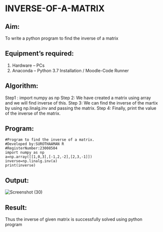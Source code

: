 # INVERSE-OF-A-MATRIX
## Aim:
To write a python program to find the inverse of a matrix
## Equipment’s required:
1. 	Hardware – PCs
2. 	Anaconda – Python 3.7 Installation / Moodle-Code Runner
## Algorithm:
Step1 : import numpy as np
Step 2: We have created a matrix using array and we will find inverse of this.
Step 3: We can find the inverse of the martix by using np.linalg.inv and passing the matrix.
Step 4: Finally, print the value of the inverse of the matrix.

## Program:
```
#Program to find the inverse of a matrix.
#Developed by:SUROTHAAMAN R
#RegisterNumber:23008504
import numpy as np
a=np.array([[1,0,3],[-1,2,-2],[2,3,-1]])
inverse=np.linalg.inv(a)
print(inverse)
```
## Output:
![Screenshot (30)](https://github.com/surothaaman/INVERSE-OF-A-MATRIX/assets/133313653/880fcf7f-a70d-49a3-a068-894b4a2b2537)

## Result:
Thus the inverse of given matrix is successfully solved using python program

